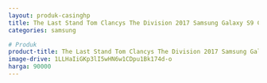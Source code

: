 ```yaml
---
layout: produk-casinghp
title: The Last Stand Tom Clancys The Division 2017 Samsung Galaxy S9 Case
categories: samsung

# Produk
product-title: The Last Stand Tom Clancys The Division 2017 Samsung Galaxy S9 Case
image-drive: 1LLHaIiGKp3lI5wHN6w1CDpu1Bk174d-o
harga: 90000
---
```

